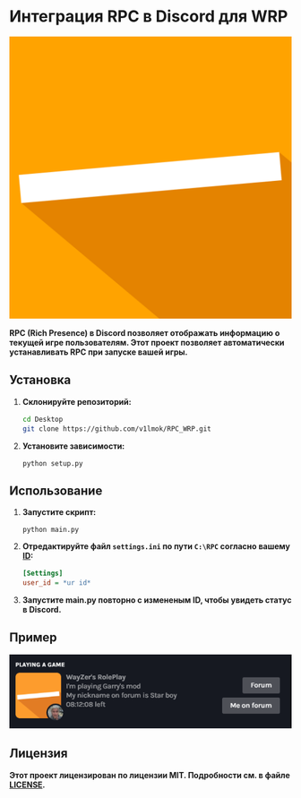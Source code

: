 # Интеграция RPC в Discord для WRP

![logo](Images/WRP_logo.png)

**RPC (Rich Presence) в Discord позволяет отображать информацию о текущей игре пользователям. Этот проект позволяет автоматически устанавливать RPC при запуске вашей игры.**

## Установка

1. **Склонируйте репозиторий:**
   ```bash
   cd Desktop
   git clone https://github.com/v1lmok/RPC_WRP.git
   ```
2. **Установите зависимости:**
   ```
   python setup.py
   ```
## Использование
1. **Запустите скрипт:**
   ```
   python main.py
   ```
2. **Отредактируйте файл `settings.ini` по пути `C:\RPC` согласно вашему [ID](https://youtu.be/4qT4BbN-yNU):**

   ```settigs.ini
   [Settings]
   user_id = *ur id*
   ```
3. **Запустите main.py повторно с измененым ID, чтобы увидеть статус в Discord.**

## Пример

![Example](Images/Example.png)

## Лицензия
**Этот проект лицензирован по лицензии MIT. Подробности см. в файле [LICENSE](LICENSE).**
